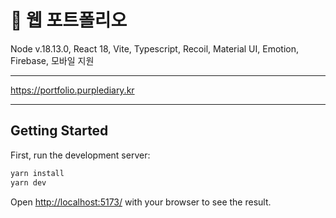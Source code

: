 # 🍎 웹 포트폴리오
Node v.18.13.0, React 18, Vite, Typescript, Recoil, Material UI, Emotion, Firebase, 모바일 지원

----
https://portfolio.purplediary.kr

----
## Getting Started

First, run the development server:

```bash
yarn install
yarn dev
```

Open [http://localhost:5173/](http://localhost:5173/) with your browser to see the result.
